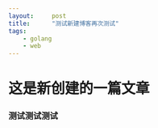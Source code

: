 ```yaml
---
layout:     post
title:      "测试新建博客再次测试"
tags:
    - golang
    - web
---
```


# 这是新创建的一篇文章
### 测试测试测试
